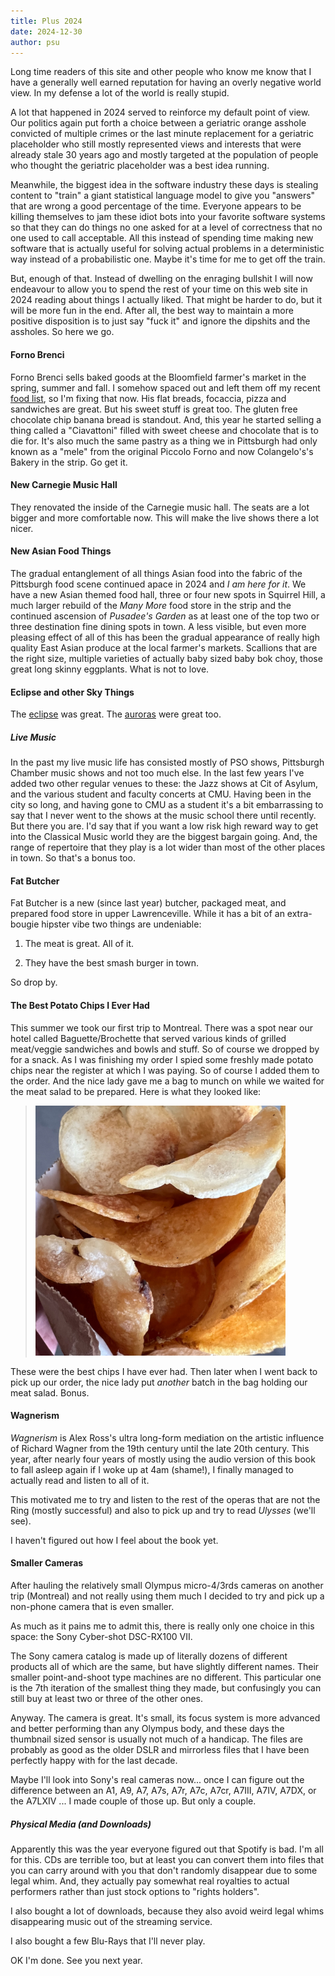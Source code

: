 ```yaml
---
title: Plus 2024
date: 2024-12-30
author: psu
---
```


Long time readers of this site and other people who know me know that I have a generally
well earned reputation for having an overly negative world view. In my defense a lot of
the world is really stupid.

A lot that happened in 2024 served to reinforce my default point of view. Our politics
again put forth a choice between a geriatric orange asshole convicted of multiple crimes
or the last minute replacement for a geriatric placeholder who still mostly represented
views and interests that were already stale 30 years ago and mostly targeted at the
population of people who thought the geriatric placeholder was a best idea running.

Meanwhile, the biggest idea in the software industry these days is stealing content to
"train" a giant statistical language model to give you "answers" that are wrong a good
percentage of the time. Everyone appears to be killing themselves to jam these idiot bots
into your favorite software systems so that they can do things no one asked for at a level
of correctness that no one used to call acceptable. All this instead of spending time
making new software that is actually useful for solving actual problems in a deterministic
way instead of a probabilistic one. Maybe it's time for me to get off the train.

But, enough of that. Instead of dwelling on the enraging bullshit I will now endeavour to
allow you to spend the rest of your time on this web site in 2024 reading about things I
actually liked. That might be harder to do, but it will be more fun in the end. After all,
the best way to maintain a more positive disposition is to just say "fuck it" and ignore
the dipshits and the assholes. So here we go.

#### Forno Brenci

Forno Brenci sells baked goods at the Bloomfield farmer's market in the spring, summer and
fall. I somehow spaced out and left them off my recent [food
list](10-things-to-eat-in-pittsburgh-before-you-are-dead-2024.html), so I'm fixing that
now. His flat breads, focaccia, pizza and sandwiches are great. But his sweet stuff is
great too. The gluten free chocolate chip banana bread is standout. And, this year he
started selling a thing called a "Ciavattoni" filled with sweet cheese and chocolate that
is to die for. It's also much the same pastry as a thing we in Pittsburgh had only known
as a "mele" from the original Piccolo Forno and now Colangelo's's Bakery in the strip. Go
get it.

#### New Carnegie Music Hall

They renovated the inside of the Carnegie music hall. The seats are a lot bigger and more
comfortable now. This will make the live shows there a lot nicer.

#### New Asian Food Things

The gradual entanglement of all things Asian food into the fabric of the Pittsburgh food
scene continued apace in 2024 and _I am here for it_. We have a new Asian themed food
hall, three or four new spots in Squirrel Hill, a much larger rebuild of the _Many More_
food store in the strip and the continued ascension of _Pusadee's Garden_ as at least one
of the top two or three destination fine dining spots in town. A less visible, but even
more pleasing effect of all of this has been the gradual appearance of really high quality
East Asian produce at the local farmer's markets. Scallions that are the right size,
multiple varieties of actually baby sized baby bok choy, those great long skinny
eggplants. What is not to love.

#### Eclipse and other Sky Things

The [eclipse](eclipse-2024.html) was great. The [auroras](photo-realistic.html) were great
too.

##### Live Music

In the past my live music life has consisted mostly of PSO shows, Pittsburgh Chamber music
shows and not too much else. In the last few years I've added two other regular venues to
these: the Jazz shows at Cit of Asylum, and the various student and faculty concerts at
CMU. Having been in the city so long, and having gone to CMU as a student it's a bit
embarrassing to say that I never went to the shows at the music school there until
recently. But there you are. I'd say that if you want a low risk high reward way to get
into the Classical Music world they are the biggest bargain going. And, the range of
repertoire that they play is a lot wider than most of the other places in town. So that's
a bonus too.

#### Fat Butcher

Fat Butcher is a new (since last year) butcher, packaged meat, and prepared food store in
upper Lawrenceville. While it has a bit of an extra-bougie hipster vibe two things are
undeniable:

1. The meat is great. All of it.

2. They have the best smash burger in town.

So drop by.

#### The Best Potato Chips I Ever Had

This summer we took our first trip to Montreal. There was a spot near our hotel called
Baguette/Brochette that served various kinds of grilled meat/veggie sandwiches and bowls
and stuff. So of course we dropped by for a snack. As I was finishing my order I spied
some freshly made potato chips near the register at which I was paying. So of course I
added them to the order. And the nice lady gave me a bag to munch on while we waited for
the meat salad to be prepared. Here is what they looked like:

> <a href="../images/IMG_3136.jpg"><img src="../images/IMG_3136.jpg" width=400
title="chips"></a>

These were the best chips I have ever had. Then later when I went back to pick up our
order, the nice lady put _another_ batch in the bag holding our meat salad. Bonus.

#### Wagnerism

_Wagnerism_ is Alex Ross's ultra long-form mediation on the artistic influence of Richard
Wagner from the 19th century until the late 20th century. This year, after nearly four
years of mostly using the audio version of this book to fall asleep again if I woke up at
4am (shame!), I finally managed to actually read and listen to all of it.

This motivated me to try and listen to the rest of the operas that are not the Ring
(mostly successful) and also to pick up and try to read _Ulysses_ (we'll see).

I haven't figured out how I feel about the book yet.

#### Smaller Cameras

After hauling the relatively small Olympus micro-4/3rds cameras on another trip (Montreal)
and not really using them much I decided to try and pick up a non-phone camera that is
even smaller.

As much as it pains me to admit this, there is really only one choice in this space: the
Sony Cyber-shot DSC-RX100 VII.

The Sony camera catalog is made up of literally dozens of different products all of which
are the same, but have slightly different names. Their smaller point-and-shoot type
machines are no different. This particular one is the 7th iteration of the smallest thing
they made, but confusingly you can still buy at least two or three of the other ones.

Anyway. The camera is great. It's small, its focus system is more advanced and better
performing than any Olympus body, and these days the thumbnail sized sensor is usually not
much of a handicap. The files are probably as good as the older DSLR and mirrorless files
that I have been perfectly happy with for the last decade.

Maybe I'll look into Sony's real cameras now... once I can figure out the difference
between an A1, A9, A7, A7s, A7r, A7c, A7cr, A7III, A7IV, A7DX, or the A7LXIV ... I made
couple of those up. But only a couple.

##### Physical Media (and Downloads)

Apparently this was the year everyone figured out that Spotify is bad. I'm all for this.
CDs are terrible too, but at least you can convert them into files that you can carry
around with you that don't randomly disappear due to some legal whim. And, they actually
pay somewhat real royalties to actual performers rather than just stock options to "rights
holders".

I also bought a lot of downloads, because they also avoid weird legal whims disappearing
music out of the streaming service.

I also bought a few Blu-Rays that I'll never play.

OK I'm done. See you next year.
